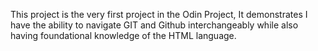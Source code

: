 This project is the very first project in the Odin Project, It demonstrates I have the ability to navigate GIT and Github interchangeably while also having foundational knowledge of the HTML language.